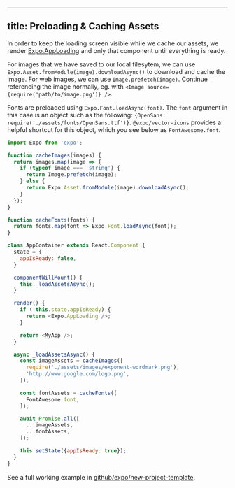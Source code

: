 
---
title: Preloading & Caching Assets
---

In order to keep the loading screen visible while we cache our assets, we render [Expo.AppLoading](../sdk/app-loading.html#app-loading) and only that component until everything is ready.

For images that we have saved to our local filesytem, we can use `Expo.Asset.fromModule(image).downloadAsync()` to download and cache the image. For web images, we can use `Image.prefetch(image)`. Continue referencing the image normally, eg. with `<Image source={require('path/to/image.png')} />`.

Fonts are preloaded using `Expo.Font.loadAsync(font)`. The `font`
argument in this case is an object such as the following: `{OpenSans:
require('./assets/fonts/OpenSans.ttf')}`. `@expo/vector-icons` provides a helpful shortcut for this object, which you see below as `FontAwesome.font`.

```javascript
import Expo from 'expo';

function cacheImages(images) {
  return images.map(image => {
    if (typeof image === 'string') {
      return Image.prefetch(image);
    } else {
      return Expo.Asset.fromModule(image).downloadAsync();
    }
  });
}

function cacheFonts(fonts) {
  return fonts.map(font => Expo.Font.loadAsync(font));
}

class AppContainer extends React.Component {
  state = {
    appIsReady: false,
  }

  componentWillMount() {
    this._loadAssetsAsync();
  }

  render() {
    if (!this.state.appIsReady) {
      return <Expo.AppLoading />;
    }

    return <MyApp />;
  }

  async _loadAssetsAsync() {
    const imageAssets = cacheImages([
      require('./assets/images/exponent-wordmark.png'),
      'http://www.google.com/logo.png',
    ]);

    const fontAssets = cacheFonts([
      FontAwesome.font,
    ]);

    await Promise.all([
      ...imageAssets,
      ...fontAssets,
    ]);

    this.setState({appIsReady: true});
  }
}
```

See a full working example in [github/expo/new-project-template](https://github.com/expo/new-project-template/blob/master/App.js).
